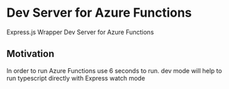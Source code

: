 # Dev Server for Azure Functions

Express.js Wrapper Dev Server for Azure Functions

## Motivation

In order to run Azure Functions use 6 seconds to run. dev mode will help to run typescript directly with Express watch mode